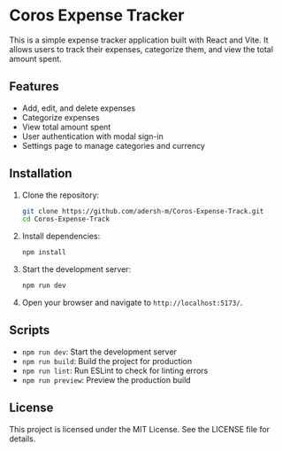 # Coros Expense Tracker

This is a simple expense tracker application built with React and Vite. It allows users to track their expenses, categorize them, and view the total amount spent.

## Features

- Add, edit, and delete expenses
- Categorize expenses
- View total amount spent
- User authentication with modal sign-in
- Settings page to manage categories and currency

## Installation

1. Clone the repository:
    ```sh
    git clone https://github.com/adersh-m/Coros-Expense-Track.git
    cd Coros-Expense-Track
    ```

2. Install dependencies:
    ```sh
    npm install
    ```

3. Start the development server:
    ```sh
    npm run dev
    ```

4. Open your browser and navigate to `http://localhost:5173/`.

## Scripts

- `npm run dev`: Start the development server
- `npm run build`: Build the project for production
- `npm run lint`: Run ESLint to check for linting errors
- `npm run preview`: Preview the production build

## License

This project is licensed under the MIT License. See the LICENSE file for details.
